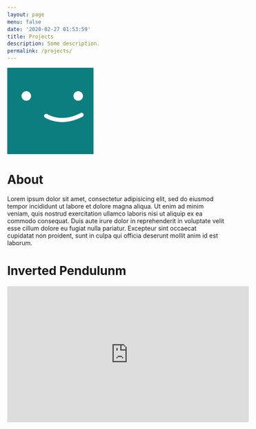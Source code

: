 ```yaml
---
layout: page
menu: false
date: '2020-02-27 01:53:59'
title: Projects
description: Some description.
permalink: /projects/
---
```


<img class="img-rounded" src="/assets/img/uploads/profile.png" alt="Thomas A. Anderson" width="200">

# About

Lorem ipsum dolor sit amet, consectetur adipisicing elit, sed do eiusmod
tempor incididunt ut labore et dolore magna aliqua. Ut enim ad minim veniam,
quis nostrud exercitation ullamco laboris nisi ut aliquip ex ea commodo
consequat. Duis aute irure dolor in reprehenderit in voluptate velit esse
cillum dolore eu fugiat nulla pariatur. Excepteur sint occaecat cupidatat non
proident, sunt in culpa qui officia deserunt mollit anim id est laborum.

<meta
  http-equiv="Content-Security-Policy"
  content="default-src 'self'; img-src https://*; child-src 'none';" />

# Inverted Pendulunm
<iframe width="560" height="315" src="https://www.youtube.com/embed/itb_ErOLqjk?si=w-6nuJb7stO2JNoW" title="YouTube video player" frameborder="0" allow="accelerometer; autoplay; clipboard-write; encrypted-media; gyroscope; picture-in-picture; web-share" referrerpolicy="strict-origin-when-cross-origin" allowfullscreen></iframe>

